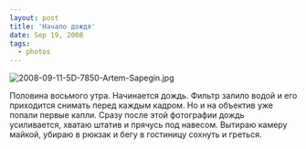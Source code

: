 ```yaml
---
layout: post
title: 'Начало дождя'
date: Sep 19, 2008
tags:
  - photos
---
```


![2008-09-11-5D-7850-Artem-Sapegin.jpg](photo://603)

Половина восьмого утра. Начинается дождь. Фильтр залило водой и его приходится снимать перед каждым кадром. Но и на объектив уже попали первые капли. Сразу после этой фотографии дождь усиливается, хватаю штатив и прячусь под навесом. Вытираю камеру майкой, убираю в рюкзак и бегу в гостиницу сохнуть и греться.
